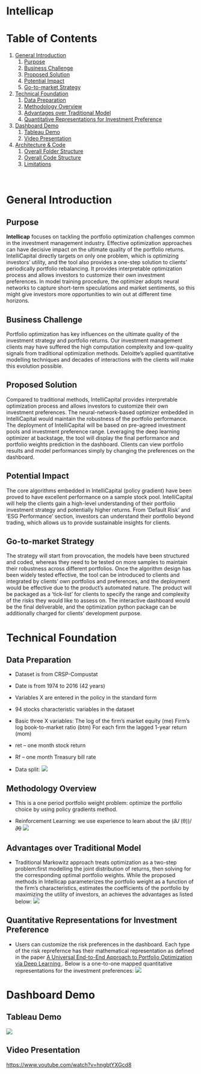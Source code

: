 # Intellicap 

# Table of Contents
1. [General Introduction](#introduction)
    1. [Purpose](#11)
    2. [Business Challenge](#12)
    3. [Proposed Solution](#13)
    4. [Potential Impact](#14)
    5. [Go-to-market Strategy](#15)
2. [Technical Foundation](#techfound)
   1. [Data Preparation](#21)
   2. [Methodology Overview](#22)
   3. [Advantages over Traditional Model](#23)
   4. [Quantitative Representations for Investment Preference](#24)
3. [Dashboard Demo](#demo)
    1. [Tableau Demo](#31)
    2. [Video Presentation](#32)
4. [Architecture & Code](#code)
   1. [Overall Folder Structure](#41)
   2. [Overall Code Structure](#42)
   3. [Limitations](#43)


<br/>

# General Introduction <a id="introduction"></a>
## Purpose <a id="11"></a>
**Intellicap** focuses on tackling the portfolio optimization challenges common in the investment management industry. Effective optimization approaches can have decisive impact on the ultimate quality of the portfolio returns. IntelliCapital directly targets on only one problem, which is optimizing investors’ utility, and the tool also provides a one-step solution to clients’ periodically portfolio rebalancing. It provides interpretable optimization process and allows investors to customize their own investment preferences. In model training procedure, the optimizer adopts neural networks to capture short-term speculations and market sentiments, so this might give investors more opportunities to win out at different time horizons.

## Business Challenge <a id="12"></a>
Portfolio optimization has key influences on the ultimate quality of the investment strategy and portfolio returns. Our investment management clients may have suffered the high computation complexity and low-quality signals from traditional optimization methods. Deloitte’s applied quantitative modelling techniques and decades of interactions with the clients will make this evolution possible.

## Proposed Solution <a id="13"></a>
Compared to traditional methods, IntelliCapital provides interpretable optimization process and allows investors to customize their own investment preferences. The neural-network-based optimizer embedded in IntelliCapital would maintain the robustness of the portfolio performance.
The deployment of IntelliCapital will be based on pre-agreed investment pools and investment preference range. Leveraging the deep learning optimizer at backstage, the tool will display the final performance and portfolio weights prediction in the dashboard. Clients can view portfolio results and model performances simply by changing the preferences on the dashboard.


## Potential Impact <a id="14"></a>
The core algorithms embedded in IntelliCapital (policy gradient) have been proved to have excellent performance on a sample stock pool. IntelliCapital will help the clients gain a high-level understanding of their portfolio investment strategy and potentially higher returns. From ‘Default Risk’ and ‘ESG Performance’ section, investors can understand their portfolio beyond trading, which allows us to provide sustainable insights for clients. 

## Go-to-market Strategy <a id="15"></a>
The strategy will start from provocation, the models have been structured and coded, whereas they need to be tested on more samples to maintain their robustness across different portfolios. Once the algorithm design has been widely tested effective, the tool can be introduced to clients and integrated by clients’ own portfolios and preferences, and the deployment would be effective due to the product’s automated nature. The product will be packaged as a ‘tick-list’ for clients to specify the range and complexity of the risks they would like to assess on. The interactive dashboard would be the final deliverable, and the optimization python package can be additionally charged for clients’ development purpose. 



# Technical Foundation <a id="techfound"></a>

## Data Preparation <a id="21"></a>

- Dataset is from CRSP-Compustat

- Date is from 1974 to 2016 (42 years)

- Variables X are entered in the policy in the standard form

- 94 stocks characteristic variables in the dataset

- Basic three X variables:
    The log of the firm’s market equity (me)
    Firm’s log book-to-market ratio (btm)
    For each firm the lagged 1-year return (mom)

- ret – one month stock return

- Rf – one month Treasury bill rate

- Data split: 
![](resource/readme_pics/split.png)



## Methodology Overview <a id="22"></a>

- This is a one period portfolio weight problem: optimize the portfolio choice by using policy gradients method.


- Reinforcement Learning: we use experience to learn about the (𝜕𝐽 (θ))/𝜕θ
![](resource/readme_pics/methodology.png)


## Advantages over Traditional Model <a id="23"></a>

- Traditional Markowitz approach treats optimization as a two-step problem:first modelling the joint distribution of returns, then solving for the corresponding optimal portfolio weights. While the proposed methods in Intellicap parameterizes the portfolio weight as a function of the firm’s characteristics, estimates the coefficients of the portfolio by maximizing the utility of investors, an achieves the advantages as listed below: 
![](resource/readme_pics/advan.png) 

## Quantitative Representations for Investment Preference <a id="24"></a>

- Users can customize the risk preferences in the dashboard. Each type of the risk reprefernce has their mathematical representation as defined in the paper [A Universal End-to-End Approach to Portfolio Optimization via Deep Learning
](https://arxiv.org/abs/2111.09170). Below is a one-to-one mapped quantitative representations for the investment preferences:
![](resource/readme_pics/risk_preferences.png)



# Dashboard Demo <a id="demo"></a>
## Tableau Demo <a id="31"></a>

![](resource/readme_pics/demo.png) 


## Video Presentation <a id="32"></a>

https://www.youtube.com/watch?v=hngbtYXGcd8


<!-- # Architectural Overview 
Lucid[ML] consists of two parts, the frontend streamlit app (/streamlit_app) and the backend (/src)

## Frontend
Entrypoint to the streamlit app is the streamlit_app/main.py file. All frontend pages inherit from the page class (page.py). All implemented XAI Algorithms (currently SHAP, LucidSHAP, LIME, local/global surrogate) have a custom page class, which are invoked - post to uploading a dataset and corresponding model - through clicking on them in the menu on the left side of the application. The main.py file then opens the selected page.

When starting the application, the user must upload the dataset and corresponding trained model file as well as input information about the problem formulation on the DataUpload page. Lucid also enables the import and export of states through the StateManagement page. Once initiliased, the pages for all available explanations are shown in the menu on the left.

## State
The current state (dataset, model and all other information that are relevant for the explanations) is saved in the streamlit session state, and can be accessed on every class inheriting from page with the get_state() function.
Once a dataset and model is uploaded, the state is initialized, and all explanation algorithms are run. The results are then stored in the state object, so as to not calculate them again.

## Connection between frontend and backend
User interaction between frontend and backend is handled in the Handler Classes in the src folder. e.g. HandlerTab.py for Tabular Data and HandlerImage.py for Image data. 
\
The Handler Class acts as an api between front and backend. As soon as a dataset is uploaded, an object of the corresponding Handler Class for the dataset is initiliazed, and stored as an instance variable in said dataset object. \
Example: A tabular dataset is uploaded. The State object is therefore initialized with a "LoadedDataset" object (found in streamlit_app/state.py), which contains an instance of the class HandlerTab(found in src/handler_tab.py), which communicates with the backend.

## Backend
The calculations for the XAI Algorithms in the backend are done in their corresponding folders (e.g. "shapley_approximation" for shapley, local_lime for lime etc.)
Here are some of the Algorithms that are used:
1. Local Interpretable Model-agnostic Explanations (LIME): LIME fits an explainable Model around the point of a decision by a blackbox model. By analyzing the input/output relationship of the blackbox model around that point, it can explain individual decisions of a model, without knowing anything about the inner workings of it (therefore model-agnostic).
2. Global Surrogate Mode: Similar to LIME, but instead of fitting an explainable Model around a certain decision, it fits an explainable model globally.
3. Shapley Additive ExPlanation (SHAP): unified approach to fitting a linear model around an observation instance to model the relationship between input and output. For 
4. Lucid SHAP: extends the SHAP explainer model, by disregarding the assumption of feature independence. This is achieved by creating baseline samples from conditional inference trees.

<br/> -->

